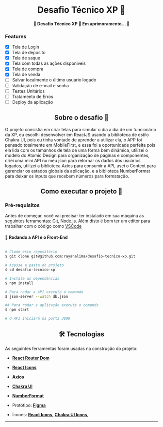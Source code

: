 <h1 align="center">Desafio Técnico XP 🚀</h1>

<h4 align="center"> 
	🚧 Desafio Técnico XP 🚀 Em aprimoramento...  🚧
</h4>

### Features

- [x] Tela de Login
- [x] Tela de depósito
- [x] Tela de saque
- [x] Tela com todas as ações disponiveis
- [x] Tela de compra
- [x] Tela de venda
- [ ] Salvar localmente o último usuário logado
- [ ] Validação de e-mail e senha
- [ ] Testes Unitários
- [ ] Tratamento de Erros
- [ ] Deploy da aplicação

<h2 align="center">Sobre o desafio 🚀</h1>

O projeto consistia em criar telas para simular o dia a dia de um funcionário da XP, eu escolhi desenvolver em ReactJS usando a biblioteca de estilo Chakra UI, pois eu tinha vontade de aprender a utilizar ela, o APP foi pensado totalmente em MobileFirst, e essa foi a oportunidade perfeita pois ela lida com os tamanhos de tela de uma forma bem dinâmica, utilizei o modelo do Atomic Design para organização de páginas e componentes, criei uma mini API no meu json para retornar os dados dos usuários logados, utilizei a biblioteca Axios para consumir a API, usei o Context para gerenciar os estados globais da aplicação, e a biblioteca NumberFormat para deixar os inputs que recebem números para formatação.

<h2 align="center">Como executar o projeto 🚀</h1>

### Pré-requisitos

Antes de começar, você vai precisar ter instalado em sua máquina as seguintes ferramentas:
[Git](https://git-scm.com), [Node.js](https://nodejs.org/en/). 
Além disto é bom ter um editor para trabalhar com o código como [VSCode](https://code.visualstudio.com/)

#### 🎲 Rodando a API e o Front-End
```bash

# Clone este repositório
$ git clone git@github.com:rayanalima/desafio-tecnico-xp.git

# Acesse a pasta do projeto
$ cd desafio-tecnico-xp

# Instale as dependências
$ npm install

# Para rodar a API execute o comando
$ json-server --watch db.json

## Para rodar a aplicação execute o comando
$ npm start

# O API iniciará na porta 3000

```
<h2 align="center">🛠 Tecnologias </h1>


As seguintes ferramentas foram usadas na construção do projeto:

-   **[React Router Dom](https://github.com/ReactTraining/react-router/tree/master/packages/react-router-dom)**
-   **[React Icons](https://react-icons.github.io/react-icons/)**
-   **[Axios](https://github.com/axios/axios)**
-   **[Chakra UI](https://chakra-ui.com/)**
-   **[NumberFormat](https://www.npmjs.com/package/react-number-format)**


-   Protótipo:  **[Figma](https://www.figma.com/)**
-   Ícones:  **[React Icons]([https://react-icons.com/](https://react-icons.github.io/react-icons/))**, **[Chakra UI Icons]([[https://react-icons.com/](https://react-icons.github.io/react-icons/)](https://chakra-ui.com/docs/components/icon))**, 


---

